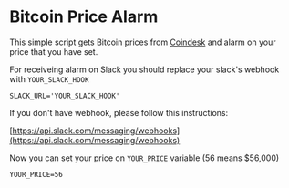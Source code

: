 # Bitcoin Price Alarm

This simple script gets Bitcoin prices from [Coindesk](https://www.coindesk.com/price/bitcoin) and alarm on your price that you have set.

For receiveing alarm on Slack you should replace your slack's webhook with `YOUR_SLACK_HOOK`

`SLACK_URL='YOUR_SLACK_HOOK'`

If you don't have webhook, please follow this instructions:

[https://api.slack.com/messaging/webhooks](https://api.slack.com/messaging/webhooks)

Now you can set your price on `YOUR_PRICE` variable (56 means $56,000)

`YOUR_PRICE=56`